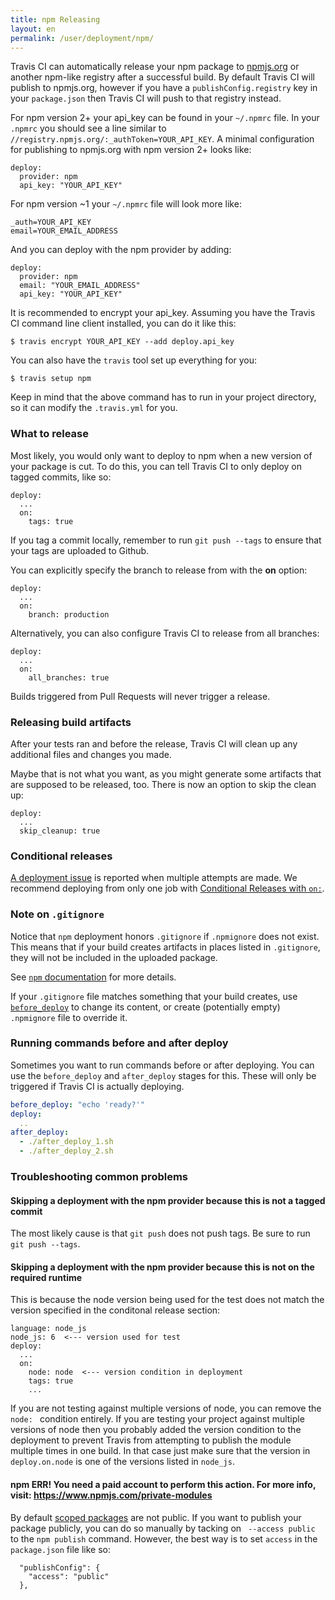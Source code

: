 ```yaml
---
title: npm Releasing
layout: en
permalink: /user/deployment/npm/
---
```


Travis CI can automatically release your npm package to [npmjs.org](https://npmjs.org/)
or another npm-like registry after a successful build. By default Travis CI will
publish to npmjs.org, however if you have a `publishConfig.registry` key in your
`package.json` then Travis CI will push to that registry instead.

For npm version 2+ your api_key can be found in your `~/.npmrc` file. In your
`.npmrc` you should see a line similar to `//registry.npmjs.org/:_authToken=YOUR_API_KEY`.
A minimal configuration for publishing to npmjs.org with npm version 2+ looks like:

```
deploy:
  provider: npm
  api_key: "YOUR_API_KEY"
```

For npm version ~1 your `~/.npmrc` file will look more like:

```
_auth=YOUR_API_KEY
email=YOUR_EMAIL_ADDRESS
```

And you can deploy with the npm provider by adding:

```
deploy:
  provider: npm
  email: "YOUR_EMAIL_ADDRESS"
  api_key: "YOUR_API_KEY"
```

It is recommended to encrypt your api_key. Assuming you have the Travis CI command
line client installed, you can do it like this:

```
$ travis encrypt YOUR_API_KEY --add deploy.api_key
```

You can also have the `travis` tool set up everything for you:

```
$ travis setup npm
```

Keep in mind that the above command has to run in your project directory, so
it can modify the `.travis.yml` for you.

### What to release

Most likely, you would only want to deploy to npm when a new version of your
package is cut. To do this, you can tell Travis CI to only deploy on tagged
commits, like so:

```
deploy:
  ...
  on:
    tags: true
```

If you tag a commit locally, remember to run `git push --tags` to ensure that
your tags are uploaded to Github.

You can explicitly specify the branch to release from with the **on** option:

```
deploy:
  ...
  on:
    branch: production
```

Alternatively, you can also configure Travis CI to release from all branches:

```
deploy:
  ...
  on:
    all_branches: true
```

Builds triggered from Pull Requests will never trigger a release.

### Releasing build artifacts

After your tests ran and before the release, Travis CI will clean up any additional files and changes you made.

Maybe that is not what you want, as you might generate some artifacts that are supposed to be released, too. There is now an option to skip the clean up:

```
deploy:
  ...
  skip_cleanup: true
```

### Conditional releases

[A deployment issue](https://github.com/travis-ci/travis-ci/issues/4738) is
reported when multiple attempts are made.
We recommend deploying from only one job with
[Conditional Releases with `on:`](/user/deployment#Conditional-Releases-with-on%3A).

### Note on `.gitignore`

Notice that `npm` deployment honors `.gitignore` if `.npmignore` does not exist.
This means that if your build creates artifacts in places listed in `.gitignore`,
they will not be included in the uploaded package.

See [`npm` documentation](https://docs.npmjs.com/misc/developers#keeping-files-out-of-your-package)
for more details.

If your `.gitignore` file matches something that your build creates, use
[`before_deploy`](#Running-commands-before-and-after-deploy) to change
its content, or create (potentially empty) `.npmignore` file
to override it.

### Running commands before and after deploy

Sometimes you want to run commands before or after deploying. You can use the `before_deploy` and `after_deploy` stages for this. These will only be triggered if Travis CI is actually deploying.

```yaml
before_deploy: "echo 'ready?'"
deploy:
  ..
after_deploy:
  - ./after_deploy_1.sh
  - ./after_deploy_2.sh
```

### Troubleshooting common problems

#### Skipping a deployment with the npm provider because this is not a tagged commit

The most likely cause is that `git push` does not push tags. Be sure to run `git push --tags`.

#### Skipping a deployment with the npm provider because this is not on the required runtime

This is because the node version being used for the test does not match the version specified in the conditonal release section:

```
language: node_js
node_js: 6  <--- version used for test
deploy:
  ...
  on:
    node: node  <--- version condition in deployment
    tags: true
    ...
```

If you are not testing against multiple versions of node, you can remove the `node: ` condition entirely. If you are testing your project against multiple versions of node then you probably added the version condition to the deployment to prevent Travis from attempting to publish the module multiple times in one build. In that case just make sure that the version in `deploy.on.node` is one of the versions listed in `node_js`.

#### npm ERR! You need a paid account to perform this action. For more info, visit: https://www.npmjs.com/private-modules

By default [scoped packages](https://docs.npmjs.com/misc/scope) are not public. If you want to publish your package publicly, you can do so manually by tacking on ` --access public` to the `npm publish` command. However, the best way is to set `access` in the `package.json` file like so:

```
  "publishConfig": {
    "access": "public"
  },
```
